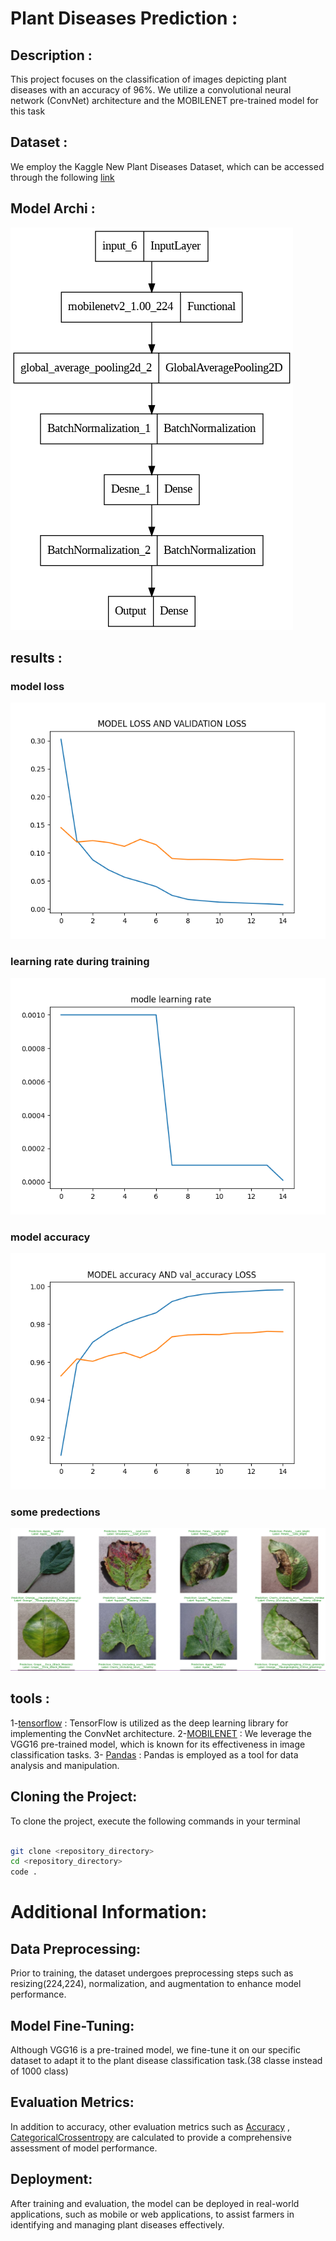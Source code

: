 # Plant Diseases Prediction :
## Description : 
This project focuses on the classification of images depicting plant diseases with an accuracy of 96%. We utilize a convolutional neural network (ConvNet) architecture and the MOBILENET pre-trained model for this task
## Dataset : 
We employ the Kaggle New Plant Diseases Dataset, which can be accessed through the following [link](https://www.kaggle.com/datasets/vipoooool/new-plant-diseases-dataset)
## Model Archi : 
![img](/img/archi.png)
## results : 
### model loss
![img](img/loss.png)
### learning rate during training
![img](img/MOBILE_pretrained_lr.png)
### model accuracy 
![img](img/MOBILE_pretrained_val_accuracy.png)
### some predections
![img](img/Capture.PNG)
## tools  : 
1-[tensorflow](https://www.tensorflow.org/) :  TensorFlow is utilized as the deep learning library for implementing the ConvNet architecture.
2-[MOBILENET](https://www.tensorflow.org/api_docs/python/tf/keras/applications/MOBILENET) : We leverage the VGG16 pre-trained model, which is known for its effectiveness in image classification tasks.
3- [Pandas](https://pandas.pydata.org/) :  Pandas is employed as a tool for data analysis and manipulation.

## Cloning the Project:
To clone the project, execute the following commands in your terminal
```bash

git clone <repository_directory> 
cd <repository_directory>
code .

```
# Additional Information: 
## Data Preprocessing:
 Prior to training, the dataset undergoes preprocessing steps such as resizing(224,224), normalization, and augmentation to enhance model performance.
## Model Fine-Tuning:
 Although VGG16 is a pre-trained model, we fine-tune it on our specific dataset to adapt it to the plant disease classification task.(38 classe instead of 1000 class)
## Evaluation Metrics: 
In addition to accuracy, other evaluation metrics such as [Accuracy](https://keras.io/api/metrics/accuracy_metrics/) , [CategoricalCrossentropy](https://www.tensorflow.org/api_docs/python/tf/keras/metrics/CategoricalCrossentropy) are calculated to provide a comprehensive assessment of model performance.
## Deployment: 
After training and evaluation, the model can be deployed in real-world applications, such as mobile or web applications, to assist farmers in identifying and managing plant diseases effectively.